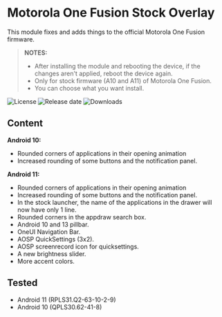 # Motorola One Fusion Stock Overlay

This module fixes and adds things to the official Motorola One Fusion firmware.
> **NOTES:**
> - After installing the module and rebooting the device, if the changes aren't applied, reboot the device again.
> - Only for stock firmware (A10 and A11) of Motorola One Fusion.
> - You can choose what you want install.

![License](https://img.shields.io/github/license/syoker/moto-onefusion-stock-overlay)
![Release date](https://img.shields.io/github/release-date/syoker/moto-onefusion-stock-overlay)
![Downloads](https://img.shields.io/github/downloads/syoker/moto-onefusion-stock-overlay/total)

## Content
**Android 10:**
- Rounded corners of applications in their opening animation
- Increased rounding of some buttons and the notification panel.

**Android 11:**
- Rounded corners of applications in their opening animation
- Increased rounding of some buttons and the notification panel.
- In the stock launcher, the name of the applications in the drawer will now have only 1 line.
- Rounded corners in the appdraw search box.
- Android 10 and 13 pillbar.
- OneUI Navigation Bar.
- AOSP QuickSettings (3x2).
- AOSP screenrecord icon for quicksettings.
- A new brightness slider.
- More accent colors.

## Tested
- Android 11 (RPLS31.Q2-63-10-2-9)
- Android 10 (QPLS30.62-41-8)